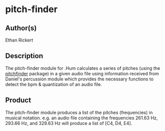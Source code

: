 # pitch-finder

## Author(s)

Ethan Rickert

## Description

The pitch-finder module for .Hum calculates a series of pitches (using the [pitchfinder](https://github.com/peterkhayes/pitchfinder) package) in a given audio file using information received from Daniel's percussion module which provides the necessary functions to detect the bpm & quantization of an audio file.

## Product

The pitch-finder module produces a list of the pitches (frequencies) in musical notation. e.g. an audio file containing the frequencies 261.63 Hz, 293.66 Hz, and 329.63 Hz will produce a list of [C4, D4, E4].
